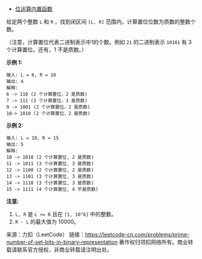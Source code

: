 * [位运算内置函数](https://oi-wiki.org/math/bit/)

给定两个整数 ```L``` 和 ```R``` ，找到闭区间 ```[L, R]``` 范围内，计算置位位数为质数的整数个数。

（注意，计算置位代表二进制表示中1的个数。例如 ```21``` 的二进制表示 ```10101``` 有 3 个计算置位。还有，1 不是质数。）

**示例 1:**
```
输入: L = 6, R = 10
输出: 4
解释:
6 -> 110 (2 个计算置位，2 是质数)
7 -> 111 (3 个计算置位，3 是质数)
9 -> 1001 (2 个计算置位，2 是质数)
10-> 1010 (2 个计算置位，2 是质数)
```
**示例 2:**
```
输入: L = 10, R = 15
输出: 5
解释:
10 -> 1010 (2 个计算置位, 2 是质数)
11 -> 1011 (3 个计算置位, 3 是质数)
12 -> 1100 (2 个计算置位, 2 是质数)
13 -> 1101 (3 个计算置位, 3 是质数)
14 -> 1110 (3 个计算置位, 3 是质数)
15 -> 1111 (4 个计算置位, 4 不是质数)
```
**注意:**

1. ```L, R``` 是 ```L <= R``` 且在 ```[1, 10^6]``` 中的整数。
2. ```R - L``` 的最大值为 10000。

来源：力扣（LeetCode）
链接：https://leetcode-cn.com/problems/prime-number-of-set-bits-in-binary-representation
著作权归领扣网络所有。商业转载请联系官方授权，非商业转载请注明出处。
